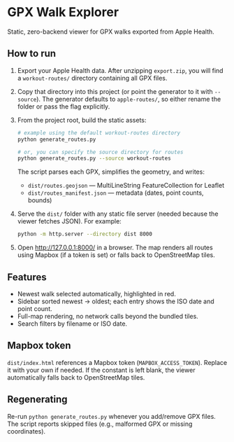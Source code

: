 # GPX Walk Explorer

Static, zero-backend viewer for GPX walks exported from Apple Health.

## How to run

1. Export your Apple Health data. After unzipping `export.zip`, you will find a `workout-routes/` directory containing all GPX files.
2. Copy that directory into this project (or point the generator to it with `--source`). The generator defaults to `apple-routes/`, so either rename the folder or pass the flag explicitly.
3. From the project root, build the static assets:

   ```bash
   # example using the default workout-routes directory
   python generate_routes.py

   # or, you can specify the source directory for routes
   python generate_routes.py --source workout-routes
   ```

   The script parses each GPX, simplifies the geometry, and writes:

   - `dist/routes.geojson` &mdash; MultiLineString FeatureCollection for Leaflet
   - `dist/routes_manifest.json` &mdash; metadata (dates, point counts, bounds)

4. Serve the `dist/` folder with any static file server (needed because the viewer fetches JSON). For example:

   ```bash
   python -m http.server --directory dist 8000
   ```

5. Open http://127.0.0.1:8000/ in a browser. The map renders all routes using Mapbox (if a token is set) or falls back to OpenStreetMap tiles.

## Features

- Newest walk selected automatically, highlighted in red.
- Sidebar sorted newest → oldest; each entry shows the ISO date and point count.
- Full-map rendering, no network calls beyond the bundled tiles.
- Search filters by filename or ISO date.

## Mapbox token

`dist/index.html` references a Mapbox token (`MAPBOX_ACCESS_TOKEN`). Replace it with your own if needed. If the constant is left blank, the viewer automatically falls back to OpenStreetMap tiles.

## Regenerating

Re-run `python generate_routes.py` whenever you add/remove GPX files. The script reports skipped files (e.g., malformed GPX or missing coordinates).
